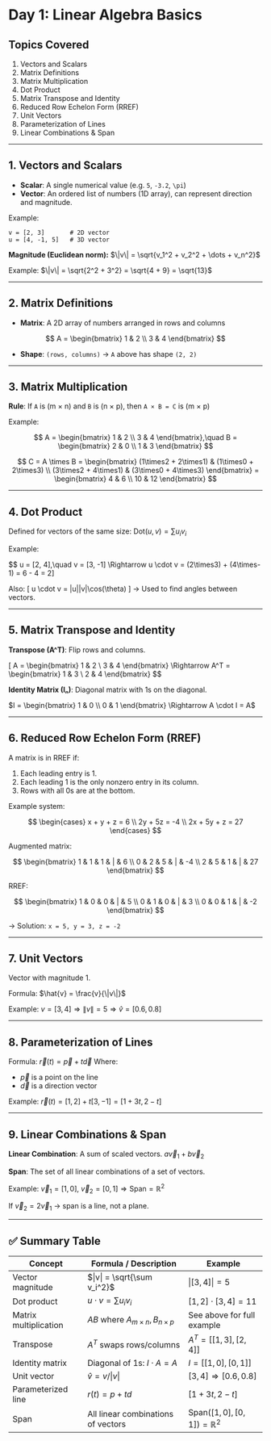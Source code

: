 # Day 1: Linear Algebra Basics

## Topics Covered

1. Vectors and Scalars
2. Matrix Definitions
3. Matrix Multiplication
4. Dot Product
5. Matrix Transpose and Identity
6. Reduced Row Echelon Form (RREF)
7. Unit Vectors
8. Parameterization of Lines
9. Linear Combinations & Span

---

## 1. Vectors and Scalars

* **Scalar**: A single numerical value (e.g. `5`, `-3.2`, `\pi`)
* **Vector**: An ordered list of numbers (1D array), can represent direction and magnitude.

Example:

```
v = [2, 3]       # 2D vector
u = [4, -1, 5]   # 3D vector
```

**Magnitude (Euclidean norm):**
$\|v\| = \sqrt{v_1^2 + v_2^2 + \dots + v_n^2}$

Example:
$\|v\| = \sqrt{2^2 + 3^2} = \sqrt{4 + 9} = \sqrt{13}$

---

## 2. Matrix Definitions

* **Matrix**: A 2D array of numbers arranged in rows and columns

$$
A = \begin{bmatrix}
1 & 2 \\
3 & 4
\end{bmatrix}
$$

* **Shape**: `(rows, columns)` → `A` above has shape `(2, 2)`

---

## 3. Matrix Multiplication

**Rule**: If `A` is (m × n) and `B` is (n × p), then `A × B = C` is (m × p)

Example:

$$
A = \begin{bmatrix} 1 & 2 \\ 3 & 4 \end{bmatrix},\quad
B = \begin{bmatrix} 2 & 0 \\ 1 & 3 \end{bmatrix}
$$

$$
C = A \times B = \begin{bmatrix}
(1\times2 + 2\times1) & (1\times0 + 2\times3) \\
(3\times2 + 4\times1) & (3\times0 + 4\times3)
\end{bmatrix} = \begin{bmatrix} 4 & 6 \\ 10 & 12 \end{bmatrix}
$$

---

## 4. Dot Product

Defined for vectors of the same size:
$\text{Dot}(u, v) = \sum u_i v_i$

Example:

$$
u = [2, 4],\quad v = [3, -1] \Rightarrow u \cdot v = (2\times3) + (4\times-1) = 6 - 4 = 2\]

Also:
\[ u \cdot v = \|u\|\|v\|\cos(\theta) \]
→ Used to find angles between vectors.

---

## 5. Matrix Transpose and Identity
**Transpose (A^T)**: Flip rows and columns.

\[
A = \begin{bmatrix} 1 & 2 \\ 3 & 4 \end{bmatrix} \Rightarrow A^T = \begin{bmatrix} 1 & 3 \\ 2 & 4 \end{bmatrix}
$$

**Identity Matrix (Iₙ)**: Diagonal matrix with 1s on the diagonal.

$I = \begin{bmatrix} 1 & 0 \\ 0 & 1 \end{bmatrix} \Rightarrow A \cdot I = A$

---

## 6. Reduced Row Echelon Form (RREF)

A matrix is in RREF if:

1. Each leading entry is 1.
2. Each leading 1 is the only nonzero entry in its column.
3. Rows with all 0s are at the bottom.

Example system:

$$
\begin{cases}
x + y + z = 6 \\
2y + 5z = -4 \\
2x + 5y + z = 27
\end{cases}
$$

Augmented matrix:

$$
\begin{bmatrix}
1 & 1 & 1 & | & 6 \\
0 & 2 & 5 & | & -4 \\
2 & 5 & 1 & | & 27
\end{bmatrix}
$$

RREF:

$$
\begin{bmatrix}
1 & 0 & 0 & | & 5 \\
0 & 1 & 0 & | & 3 \\
0 & 0 & 1 & | & -2
\end{bmatrix}
$$

→ Solution: `x = 5, y = 3, z = -2`

---

## 7. Unit Vectors

Vector with magnitude 1.

Formula:
$\hat{v} = \frac{v}{\|v\|}$

Example:
$v = [3, 4] \Rightarrow \|v\| = 5 \Rightarrow \hat{v} = [0.6, 0.8]$

---

## 8. Parameterization of Lines

Formula:
$\vec{r}(t) = \vec{p} + t\vec{d}$
Where:

* $\vec{p}$ is a point on the line
* $\vec{d}$ is a direction vector

Example:
$\vec{r}(t) = [1, 2] + t[3, -1] = [1 + 3t, 2 - t]$

---

## 9. Linear Combinations & Span

**Linear Combination**: A sum of scaled vectors.
$a\vec{v}_1 + b\vec{v}_2$

**Span**: The set of all linear combinations of a set of vectors.

Example:
$\vec{v}_1 = [1, 0],\ \vec{v}_2 = [0, 1] \Rightarrow \text{Span} = \mathbb{R}^2$

If $\vec{v}_2 = 2\vec{v}_1$ → span is a line, not a plane.

---

## ✅ Summary Table

| Concept               | Formula / Description                     | Example                                   |
| --------------------- | ----------------------------------------- | ----------------------------------------- |
| Vector magnitude      | $\|v\| = \sqrt{\sum v_i^2}$               | $\|[3,4]\| = 5$                           |
| Dot product           | $u \cdot v = \sum u_i v_i$                | $[1,2] \cdot [3,4] = 11$                  |
| Matrix multiplication | $AB$ where $A_{m\times n}, B_{n\times p}$ | See above for full example                |
| Transpose             | $A^T$ swaps rows/columns                  | $A^T = [[1,3],[2,4]]$                     |
| Identity matrix       | Diagonal of 1s: $I \cdot A = A$           | $I = [[1,0],[0,1]]$                       |
| Unit vector           | $\hat{v} = v / \|v\|$                     | $[3,4] \Rightarrow [0.6,0.8]$             |
| Parameterized line    | $r(t) = p + td$                           | $[1+3t, 2-t]$                             |
| Span                  | All linear combinations of vectors        | $\text{Span}([1,0],[0,1]) = \mathbb{R}^2$ |


